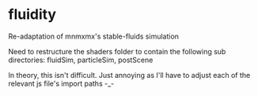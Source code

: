 # fluidity
Re-adaptation of mnmxmx's stable-fluids simulation

Need to restructure the shaders folder to contain the following sub directories: fluidSim, particleSim, postScene

In theory, this isn't difficult. Just annoying as I'll have to adjust each of the relevant js file's import paths -_-